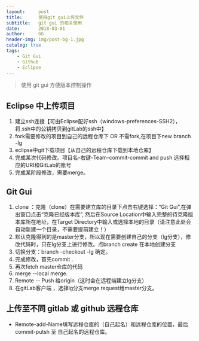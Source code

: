 ```yaml
---
layout:     post
title:      使用git gui上传文件
subtitle:   git gui 的相关使用
date:       2018-03-01
author:     GG
header-img: img/post-bg-1.jpg
catalog: true
tags:
    - Git Gui
    - Github
    - Eclipse
---
```



> 使用 git gui 方便版本控制操作

## Eclipse 中上传项目

1. 建立ssh连接【可由Eclipse配好ssh（windows-preferences-SSH2），将.ssh中的公钥拷贝到gitLab的ssh中】
2. fork需要修改的项目到自己的远程仓库下 OR 不需fork,在项目下new branch  -lg
3. eclipse中git下载项目【从自己的远程仓库下载到本地仓库】
4. 完成某次代码修改。项目名-右键-Team-commit-commit and push 选择相应的URI和GitLab的账号
5. 完成某阶段修改，需要merge。

 
 
## Git Gui
 
1. clone ：克隆（clone）在需要建立库的目录下点击右键选择：“Git Gui”,在弹出窗口点击“克隆已经版本库”, 然后在Source Location中输入完整的待克隆版本库所在地址，在Target Directory中输入或选择本地的目录（请注意此处会自动新建一个目录，不需要提前建立！）
2. 默认克隆得到的是master分支，所以现在需要创建自己的分支（lg分支），修改代码时，只在lg分支上进行修改。点branch  create 在本地创建分支
3. 切换分支：branch -checkout  -lg 确定。
4. 完成修改，首先commit .
5. 再次fetch master仓库的代码
6. merge --local merge.
7. Remote -- Push 给origin（这时会在远程端建立lg分支）
8. 在gitLab客户端 ，选择lg分支merge request给master分支。

## 上传至不同 gitlab 或 github 远程仓库

- Remote-add-Name填写远程仓库的（自己起名）和远程仓库的位置，最后commit-putsh 至 自己起名的远程仓库。
